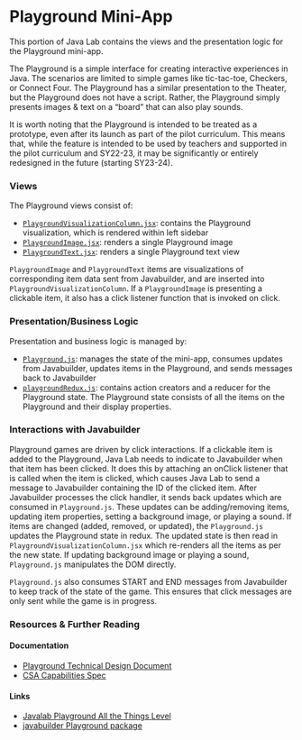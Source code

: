 # Playground Mini-App

This portion of Java Lab contains the views and the presentation logic for the
Playground mini-app.

The Playground is a simple interface for creating interactive experiences in Java.
The scenarios are limited to simple games like tic-tac-toe, Checkers, or Connect Four.
The Playground has a similar presentation to the Theater, but the Playground does not
have a script. Rather, the Playground simply presents images & text on a “board” that
can also play sounds.

It is worth noting that the Playground is intended to be treated as a prototype,
even after its launch as part of the pilot curriculum. This means that, while the feature
is intended to be used by teachers and supported in the pilot curriculum and SY22-23,
it may be significantly or entirely redesigned in the future (starting SY23-24).

### Views

The Playground views consist of:

- [`PlaygroundVisualizationColumn.jsx`](https://github.com/code-dot-org/code-dot-org/blob/staging/apps/src/javalab/PlaygroundVisualizationColumn.jsx):
  contains the Playground visualization, which is rendered within left sidebar
- [`PlaygroundImage.jsx`](https://github.com/code-dot-org/code-dot-org/blob/staging/apps/src/javalab/PlaygroundImage.jsx):
  renders a single Playground image
- [`PlaygroundText.jsx`](https://github.com/code-dot-org/code-dot-org/blob/staging/apps/src/javalab/PlaygroundText.jsx):
  renders a single Playground text view

`PlaygroundImage` and `PlaygroundText` items are visualizations of corresponding item data
sent from Javabuilder, and are inserted into `PlaygroundVisualizationColumn`. If a `PlaygroundImage`
is presenting a clickable item, it also has a click listener function that is invoked on click.

### Presentation/Business Logic

Presentation and business logic is managed by:

- [`Playground.js`](https://github.com/code-dot-org/code-dot-org/blob/staging/apps/src/javalab/Playground.js):
  manages the state of the mini-app, consumes updates from Javabuilder, updates
  items in the Playground, and sends messages back to Javabuilder
- [`playgroundRedux.js`](https://github.com/code-dot-org/code-dot-org/blob/staging/apps/src/javalab/playgroundRedux.js):
  contains action creators and a reducer for the Playground state. The Playground
  state consists of all the items on the Playground and their display properties.

### Interactions with Javabuilder

Playground games are driven by click interactions. If a clickable item is added to the
Playground, Java Lab needs to indicate to Javabuilder when that item has been clicked.
It does this by attaching an onClick listener that is called when the item is clicked,
which causes Java Lab to send a message to Javabuilder containing the ID of the clicked
item. After Javabuilder processes the click handler, it sends back updates which are
consumed in `Playground.js`. These updates can be adding/removing items, updating item
properties, setting a background image, or playing a sound. If items are changed
(added, removed, or updated), the `Playground.js` updates the Playground state in redux.
The updated state is then read in `PlaygroundVisualizationColumn.jsx` which re-renders all
the items as per the new state. If updating background image or playing a sound,
`Playground.js` manipulates the DOM directly.

`Playground.js` also consumes START and END messages from Javabuilder to keep track of the state
of the game. This ensures that click messages are only sent while the game is in progress.

### Resources & Further Reading

#### Documentation

- [Playground Technical Design Document](https://docs.google.com/document/d/1Moo2s5EXZRp5rMg1VW9jlOqs_GeMN5yjU8FJgoqOEMk/edit?usp=sharing)
- [CSA Capabilities Spec](https://docs.google.com/document/d/14S47uuVF-hzxYeiw4ap-WqlN4A8ctUOypPNTwRKGh6c/edit#heading=h.6v77hisrc3uw)

#### Links

- [Javalab Playground All the Things Level](https://studio.code.org/s/allthethings/lessons/44/levels/9)
- [javabuilder Playground package](https://github.com/code-dot-org/javabuilder/tree/main/org-code-javabuilder/playground)
